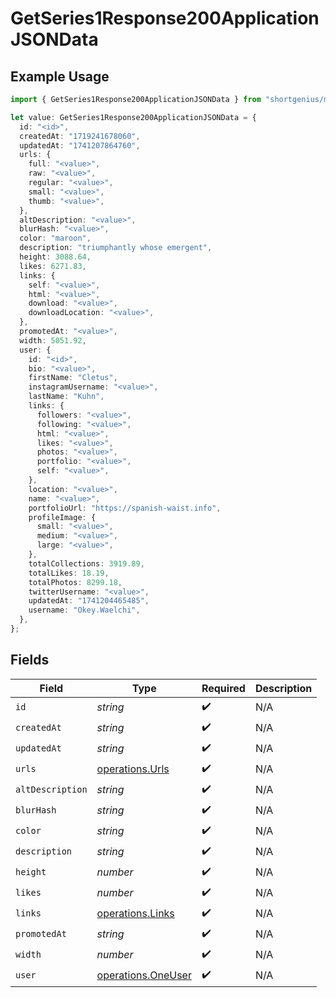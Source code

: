 # GetSeries1Response200ApplicationJSONData

## Example Usage

```typescript
import { GetSeries1Response200ApplicationJSONData } from "shortgenius/models/operations";

let value: GetSeries1Response200ApplicationJSONData = {
  id: "<id>",
  createdAt: "1719241678060",
  updatedAt: "1741207864760",
  urls: {
    full: "<value>",
    raw: "<value>",
    regular: "<value>",
    small: "<value>",
    thumb: "<value>",
  },
  altDescription: "<value>",
  blurHash: "<value>",
  color: "maroon",
  description: "triumphantly whose emergent",
  height: 3088.64,
  likes: 6271.83,
  links: {
    self: "<value>",
    html: "<value>",
    download: "<value>",
    downloadLocation: "<value>",
  },
  promotedAt: "<value>",
  width: 5051.92,
  user: {
    id: "<id>",
    bio: "<value>",
    firstName: "Cletus",
    instagramUsername: "<value>",
    lastName: "Kuhn",
    links: {
      followers: "<value>",
      following: "<value>",
      html: "<value>",
      likes: "<value>",
      photos: "<value>",
      portfolio: "<value>",
      self: "<value>",
    },
    location: "<value>",
    name: "<value>",
    portfolioUrl: "https://spanish-waist.info",
    profileImage: {
      small: "<value>",
      medium: "<value>",
      large: "<value>",
    },
    totalCollections: 3919.89,
    totalLikes: 18.19,
    totalPhotos: 8299.18,
    twitterUsername: "<value>",
    updatedAt: "1741204465485",
    username: "Okey.Waelchi",
  },
};
```

## Fields

| Field                                                    | Type                                                     | Required                                                 | Description                                              |
| -------------------------------------------------------- | -------------------------------------------------------- | -------------------------------------------------------- | -------------------------------------------------------- |
| `id`                                                     | *string*                                                 | :heavy_check_mark:                                       | N/A                                                      |
| `createdAt`                                              | *string*                                                 | :heavy_check_mark:                                       | N/A                                                      |
| `updatedAt`                                              | *string*                                                 | :heavy_check_mark:                                       | N/A                                                      |
| `urls`                                                   | [operations.Urls](../../models/operations/urls.md)       | :heavy_check_mark:                                       | N/A                                                      |
| `altDescription`                                         | *string*                                                 | :heavy_check_mark:                                       | N/A                                                      |
| `blurHash`                                               | *string*                                                 | :heavy_check_mark:                                       | N/A                                                      |
| `color`                                                  | *string*                                                 | :heavy_check_mark:                                       | N/A                                                      |
| `description`                                            | *string*                                                 | :heavy_check_mark:                                       | N/A                                                      |
| `height`                                                 | *number*                                                 | :heavy_check_mark:                                       | N/A                                                      |
| `likes`                                                  | *number*                                                 | :heavy_check_mark:                                       | N/A                                                      |
| `links`                                                  | [operations.Links](../../models/operations/links.md)     | :heavy_check_mark:                                       | N/A                                                      |
| `promotedAt`                                             | *string*                                                 | :heavy_check_mark:                                       | N/A                                                      |
| `width`                                                  | *number*                                                 | :heavy_check_mark:                                       | N/A                                                      |
| `user`                                                   | [operations.OneUser](../../models/operations/oneuser.md) | :heavy_check_mark:                                       | N/A                                                      |